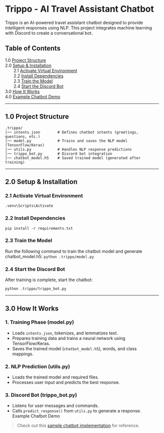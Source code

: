 # Trippo - AI Travel Assistant Chatbot

Trippo is an AI-powered travel assistant chatbot designed to provide intelligent responses using NLP. This project integrates machine learning with Discord to create a conversational bot.

## Table of Contents

1.0 [Project Structure]([#1.0-project-structure](https://github.com/KurenoChan/Trippo/blob/main/README.md#10-project-structure))<br/>
2.0 [Setup & Installation](#2.0-setup-installatiob)<br/>
    &emsp;&emsp;2.1 [Activate Virtual Environment](#2.1-activate-virtual-environment)<br/>
    &emsp;&emsp;2.2 [Install Dependencies](#2.2-install-dependencies)<br/>
    &emsp;&emsp;2.3 [Train the Model](#2.3-train-the-model)<br/>
    &emsp;&emsp;2.4 [Start the Discord Bot](#2.4-start-the-discord-bot)<br/>
3.0 [How It Works](#3.0-how-it-works)<br/>
4.0 [Example Chatbot Demo](#4.0-example-chatbot-demo)

---------------------
## 1.0 Project Structure

```
.trippo/
│── intents.json        # Defines chatbot intents (greetings, questions, etc.)
│── model.py            # Trains and saves the NLP model (TensorFlow/Keras)
│── utils.py            # Handles NLP response predictions
│── trippo_bot.py       # Discord bot integration
│── chatbot_model.h5    # Saved trained model (generated after training)
```

-----------------------------
## 2.0 Setup & Installation

### 2.1 Activate Virtual Environment
`.venv\Scripts\Activate`

### 2.2 Install Dependencies
`pip install -r requirements.txt`

### 2.3 Train the Model
Run the following command to train the chatbot model and generate chatbot_model.h5:
`python .trippo/model.py`

### 2.4 Start the Discord Bot
After training is complete, start the chatbot:

`python .trippo/trippo_bot.py`

------------
## 3.0 How It Works

### 1. Training Phase (model.py)
- Loads `intents.json`, tokenizes, and lemmatizes text.
- Prepares training data and trains a neural network using TensorFlow/Keras.
- Saves the trained model (`chatbot_model.h5`), words, and class mappings.

### 2. NLP Prediction (utils.py)
- Loads the trained model and required files.
- Processes user input and predicts the best response.

### 3. Discord Bot (trippo_bot.py)
- Listens for user messages and commands.
- Calls `predict_response()` from `utils.py` to generate a response.
Example Chatbot Demo

> Check out this [sample chatbot implementation](https://www.youtube.com/watch?v=9KZwRBg4-P0) for reference.
